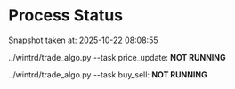 # Process Status

Snapshot taken at: 2025-10-22 08:08:55

../wintrd/trade_algo.py --task price_update: **NOT RUNNING**

../wintrd/trade_algo.py --task buy_sell: **NOT RUNNING**

